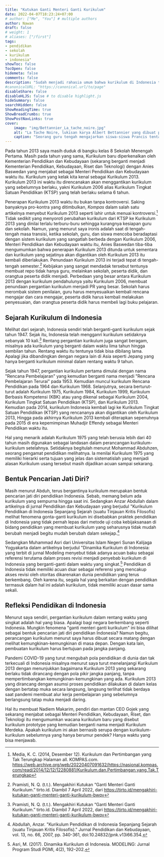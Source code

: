 ```yaml
---
title: "Kutukan Ganti Menteri Ganti Kurikulum"
date: 2022-04-07T18:23:24+07:00
# author: ["Me", "You"] # multiple authors
author: Nawan
draft: false
# weight: 1
# aliases: ["/first"]
tags: 
- pendidikan
- sekolah
- kurikulum
- indonesia"
showToc: false
TocOpen: false
hidemeta: false
comments: false
description: "Sudah menjadi rahasia umum bahwa kurikulum di Indonesia terus berganti dalam rentang waktu yang singkat. Kenapa?"
#canonicalURL: "https://canonical.url/to/page"
disableShare: false
disableHLJS: false # to disable highlight.js
hideSummary: false
searchHidden: false
ShowReadingTime: true
ShowBreadCrumbs: true
ShowPostNavLinks: true
cover:
    image: "img/Bettannier_La_tache_noire.jpg"
    alt: "La Tache Noire, lukisan karya Albert Bettannier yang dibuat pada tahun 1887 dan menggambarkan siswa-siswa Prancis yang tengah diajarkan mengenai lepasnya wilayah Alsace-Lorraine yang direbut Kekaisaran Jerman selama Perang Prancis-Prusia pada tahun 1871."
    caption: "Seorang guru tengah mengajarkan siswa-siswa Prancis tentang lepasnya wilayah Alsace-Lorraine yang direbut Kekaisaran Jerman selama Perang Prancis-Prusia. Lukisan karya [Albert Bettannier](https://commons.wikimedia.org/wiki/File:The_Geography_Lesson_or_%22The_Black_Spot%22.jpg), karya ini telah masuk domain publik."
---
```


Pada tahun 2013 saya masih duduk di bangku kelas 8 Sekolah Menengah Pertama. Masih pada tahun yang sama, Kurikulum baru diperkenalkan oleh Kementerian Pendidikan dan Kebudayaan (sekarang berganti menjadi Kementerian Pendidikan, Kebudayaan, Riset dan Teknologi) dengan Anies Baswedan yang menjabat sebagai Menteri Pendidikan dan Kebudayaan waktu itu. Kurikulum yang kelak kita kenal sebagai Kurikulum 2013. Kurikulum 2013 ini waktu itu direncanakan akan menggantikan kurikulum yang sebelumnya berlaku, yakni Kurikulum 2006 alias Kurikulum Tingkat Satuan Pendidikan (KTSP) yang telah berlaku selama 6 tahun.

Penerapan Kurikulum 2013 waktu itu bukan tanpa kontroversi. Saking banyaknya pro-kontra yang ditimbulkan, *Kompas* dalam salah satu artikelnya menyebut Kurikulum 2013 seperti lahir untuk menuai kontroversi.[^1] Tidak sedikit yang menyoroti perubahan kurikulum dari KTSP ke Kurikulum 2013 yang dinilai terlalu terburu-buru sehingga kurangnya kesiapan guru dan sekolah. Namun, yang menurut saya ironis adalah saat di tengah-tengah masa transisi, ketika sekolah, guru, dan siswa mencoba beradaptasi dengan sistem kurikulum yang sangatlah berbeda dengan Kurikulum 2006, Menteri Pendidikan dan Kebudayaan waktu itu, Anies Baswedan tiba-tiba mengumumkan bahwa penerapan Kurikulum 2013 ditunda untuk sementara dan kurikulum yang sejatinya akan digantikan oleh Kurikulum 2013 itu kembali diberlakukan. Penundaan Kurikulum 2013 ini terjadi tepat di tengah-tengah semester.[^2] Kebijakan yang sangat mendadak tersebut tentunya membuat repo tidak hanya guru, melainkan sekolah, peserta didik, dan orangtua peserta didik menjadi. Perbedaan yang besar antara Kurikulum 2013 dengan kurikulum pendahulunya yaitu Kurikulum 2006, membuat penundaan pergantian kurikulum menjadi PR yang besar. Sekolah harus merombak sistem penilaian, guru harus menyesuaikan kembali rencana mengajar dan cara mengajar, peserta didik harus kembali melakukan penyesuaian, dan orangtua peserta didik harus membeli lagi buku pelajaran.

## Sejarah Kurikulum di Indonesia
Melihat dari sejarah, Indonesia sendiri telah berganti-ganti kurikulum sejak tahun 1947. Sejak itu, Indonesia telah mengganri kurikulum setidaknya sebanyak 10 kali.[^2] Rentang pergantian kurikulum juga sangat beragam, misalnya ada kurikulum yang berganti dalam waktu lima tahun hingga sembilan tahun. Rentang waktu itu tentunya tidak bisa dibilang lama. Apalagi jika dibandingkan dengan negara lain di Asia seperti Jepang yang hanya berganti kurikulum minimal dalam rentang waktu 9 tahun.

Sejak tahun 1947, pergantian kurikulum pertama dimulai dengan nama "Rencana Pembelajaran" yang kemudian berganti nama menjadi "Rencana Pembelajaran Terurai" pada 1953. Kemudian muncul kurikulum Rencana Pendidikan pada 1964 dan Kurikulum 1968. Selanjutnya, secara berturut-turut adalah Kurikulum 1975, Kurikulum 1984, Kurikulum 1999, Kurikulum Berbasis Kompetensi (KBK) atau yang dikenal sebagai Kurikulum 2004, Kurikulum Tingkat Satuan Pendidikan (KTSP), dan Kurikulum 2013. Kemudian pada 2014, kurikulum Indonesia kembali lagi ke Kurikulum Tingkat Satuan Pendidikan (KTSP) yang rencananya akan digantikan oleh Kurikulum 2013, Hingga pada akhirnya Kurikulum 2013 kembali diterapkan sepenuhnya pada 2015 di era kepemimpinan Muhadjir Effendy sebagai Menteri Pendidikan waktu itu.

Hal yang menarik adalah Kurikulum 1975 yang telah berusia lebih dari 40 tahun masih digunakan sebagai landasan dalam perancangan kurikulum-kurikulum setelahnya. Setidaknya begitulah menurut Mohammad Abduhzen, seorang pengamat pendidikan melihatnya. Ia menilai Kurikulum 1975 yang memiliki hierarki serta tujuan yang jelas dan sistematislah yang menjadi alasan Kurikulum usang tersebut masih dijadikan acuan sampai sekarang.

## Bentuk Pencarian Jati Diri?
Masih menurut Abduh, terus bergantinya kurikulum merupakan bentuk pencarian jati diri pendidikan Indonesia. Sebab, memang belum ada kurikulum yang sempurna hingga saat ini. Sedangkan Anzar Abdullah dalam artikelnya di jurnal Pendidikan dan Kebudayaan yang berjudul "Kurikulum Pendidikan di Indonesia Sepanjang Sejarah (suatu Tinjauan Kritis Filosofis) melihat fenomena gonta-ganti kurikulum ini disebabkan praktek pendidikan di Indonesia yang tidak pernah lepas dari metode uji coba kebijaksanaan di bidang pendidikan yang membuat kurikulum yang seharusnya tidak mudah berubah menjadi begitu mudah berubah dalam sekejap.[^3]

Sedangkan Muhammad Asri dari Universitas Islam Negeri Sunan Kalijaga Yogyakarta dalam artikelnya berjudul "Dinamika Kurikulum di Indonesia: yang terbit di jurnal Modeling menyebut tidak adanya acuan baku sebagai referensi terutama dalam proses revisi menjadi penyebab kurikulum di Indonesia yang berganti-ganti dalam waktu yang singkat.[^4] Pendidikan di Indonesia tidak memiliki acuan dsar sebagai referensi yang mencakup akses revisi oleh otoritas dikarenakan dunia pendidikan yang terus berkembang. Oleh karena itu, segala hal yang berkaitan dengan pendidikan termasuk dalam hal ini adalah kurikulum, tidak memiliki acuan dasar sama sekali.

## Refleksi Pendidikan di Indonesia
Menurut saya sendiri, pergantian kurikulum dalam rentang waktu yang singkat adalah hal yang biasa. Apalagi bagi negara berkembang seperti Indonesia. Mungkin fenomena "ganti menteri ganti kurikulum" ini bisa dilihat sebagai bentuk pencarian jati diri pendidikan Indonesia? Namun begitu, perancangan kurikulum menurut saya harus dibuat secara matang dengan melihat kemungkinan-kemungkinan di masa depan. Dengan kata lain, pembuatan kurikulum harus bertujuan pada jangka panjang.

Pandemi COVID-19 yang turut mengubah pola pendidikan di dunia dan tak terkecuali di Indonesia misalnya menurut saya turut menelanjangi Kurikulum 2013 dengan menunjukkan bagaimana Kurikulum 2013 yang sekarang berlaku tidak dirancang dengan pola pikir jangka panjang, tanpa mempertimbangkan kemungkinan-kemungkinan yang ada. Kurikulum 2013 yang dirancang dengan asumsi proses pendidikan dilakukan di dalam kelas dengan bertatap muka secara langsung, langsung terlihat tidak berdaya saat pandemi membuat alur kerja pembelajaran yang sebelumnya berlangsung tatap muka menjadi daring.

Hal itu membuat Nadiem Makarim, pendiri dan mantan CEO Gojek yang sekarang menjabat sebagai Menteri Pendidikan, Kebudayaan, Riset, dan Teknologi itu mengumumkan wacana kurikulum baru yang disebut kurikulum prototype yang kemudian berganti nama menjadi Kurikulum Merdeka. Apakah kurikulum ini akan bernasib serupa dengan kurikulum-kurikulum sebelumnya yang hanya berumur pendek? Hanya waktu yang bisa menjawab.

[^1]: Media, K. C. (2014, Desember 12). Kurikulum dan Pertimbangan yang Tak Terungkap Halaman all. KOMPAS.com. https://web.archive.org/web/20220407091632/https://nasional.kompas.com/read/2014/12/12/12280881/Kurikulum.dan.Pertimbangan.yang.Tak.Terungkap
[^2]: Pramisti, N. Q. (t.t.). Mengakhiri Kutukan “Ganti Menteri Ganti Kurikulum.” tirto.id. Diambil 7 April 2022, dari https://tirto.id/mengakhiri-kutukan-ganti-menteri-ganti-kurikulum-bwqv
[^3]: Abdullah, Anzar. "Kurikulum Pendidikan di Indonesia Sepanjang Sejarah (suatu Tinjauan Kritis Filosofis)." Jurnal Pendidikan dan Kebudayaan, vol. 13, no. 66, 2007, pp. 340-361, doi:10.24832/jpnk.v13i66.354.
[^4]: Asri, M. (2017). Dinamika Kurikulum di Indonesia. MODELING: Jurnal Program Studi PGMI, 4(2), 192–202.

